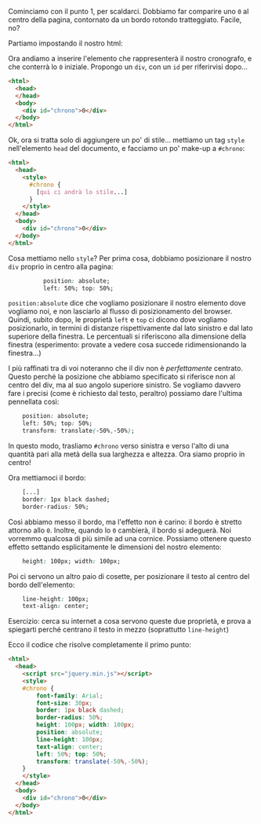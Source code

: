 Cominciamo con il punto 1, per scaldarci. Dobbiamo far comparire uno `0` al centro della pagina, contornato da un bordo rotondo tratteggiato. Facile, no?

Partiamo impostando il nostro html:

<html>
  <head>
  </head>
  <body>
  </body>
</html>

Ora andiamo a inserire l'elemento che rappresenterà il nostro cronografo, e che conterrà lo `0` iniziale. Propongo un `div`, con un `id` per riferirvisi dopo...

```html
<html>
  <head>
  </head>
  <body>
    <div id="chrono">0</div>
  </body>
</html>
```

Ok, ora si tratta solo di aggiungere un po' di stile... mettiamo un tag `style` nell'elemento `head` del documento, e facciamo un po' make-up a `#chrono`:

```html
<html>
  <head>
    <style>
      #chrono {
        [qui ci andrà lo stile...]
      }
    </style>
  </head>
  <body>
    <div id="chrono">0</div>
  </body>
</html>
```

Cosa mettiamo nello `style`? Per prima cosa, dobbiamo posizionare il nostro `div` proprio in centro alla pagina:

```css
          position: absolute;
          left: 50%; top: 50%;
```

`position:absolute` dice che vogliamo posizionare il nostro elemento dove vogliamo noi, e non lasciarlo al flusso di posizionamento del browser. Quindi, subito dopo, le proprietà `left` e `top` ci dicono dove vogliamo posizionarlo, in termini di distanze rispettivamente dal lato sinistro e dal lato superiore della finestra. Le percentuali si riferiscono alla dimensione della finestra (esperimento: provate a vedere cosa succede ridimensionando la finestra...)

I più raffinati tra di voi noteranno che il div non è _perfettamente_ centrato. Questo perché la posizione che abbiamo specificato si riferisce non al centro del div, ma al suo angolo superiore sinistro. Se vogliamo davvero fare i precisi (come è richiesto dal testo, peraltro) possiamo dare l'ultima pennellata così:

```css
    position: absolute;
    left: 50%; top: 50%;
    transform: translate(-50%,-50%);
```

In questo modo, trasliamo `#chrono` verso sinistra e verso l'alto di una quantità pari alla metà della sua larghezza e altezza. Ora siamo proprio in centro!

Ora mettiamoci il bordo:

```css
    [...]
    border: 1px black dashed;
    border-radius: 50%;
```

Così abbiamo messo il bordo, ma l'effetto non è carino: il bordo è stretto attorno allo `0`. Inoltre, quando lo `0` cambierà, il bordo si adeguerà. Noi vorremmo qualcosa di più simile ad una cornice. Possiamo ottenere questo effetto settando esplicitamente le dimensioni del nostro elemento:

```css
    height: 100px; width: 100px;
``` 

Poi ci servono un altro paio di cosette, per posizionare il testo al centro del bordo dell'elemento: 

```css
    line-height: 100px;
    text-align: center;
```

Esercizio: cerca su internet a cosa servono queste due proprietà, e prova a spiegarti perché centrano il testo in mezzo (soprattutto `line-height`)

Ecco il codice che risolve completamente il primo punto:

```html
<html>
  <head>
    <script src="jquery.min.js"></script>
    <style>
    #chrono {
        font-family: Arial;
        font-size: 30px;
        border: 1px black dashed;
        border-radius: 50%;
        height: 100px; width: 100px;
        position: absolute;
        line-height: 100px;
        text-align: center;
        left: 50%; top: 50%;
        transform: translate(-50%,-50%);
    }
    </style>
  </head>
  <body>
    <div id="chrono">0</div>
  </body>
</html>
```
